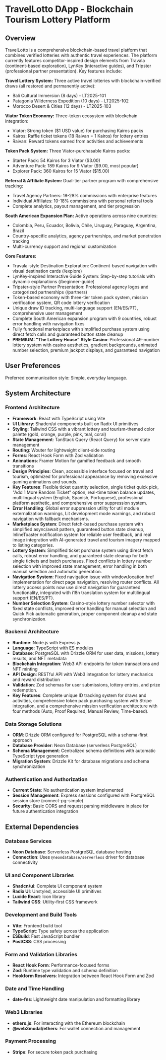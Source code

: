 # TravelLotto DApp - Blockchain Tourism Lottery Platform

## Overview
TravelLotto is a comprehensive blockchain-based travel platform that combines verified lotteries with authentic travel experiences. The platform currently features competitor-inspired design elements from Travala (continent-based exploration), LynKey (interactive guides), and Tripster (professional partner presentation). Key features include:

**Travel Lottery System:** Three active travel lotteries with blockchain-verified draws (all restored and permanently active):
- Bali Cultural Immersion (8 days) - LT2025-101 
- Patagonia Wilderness Expedition (10 days) - LT2025-102
- Morocco Desert & Cities (12 days) - LT2025-103

**Viator Token Economy:** Three-token ecosystem with blockchain integration:
- Viator: Strong token ($1 USD value) for purchasing Kairos packs
- Kairos: Raffle ticket tokens (18 Raivan = 1 Kairos) for lottery entries
- Raivan: Reward tokens earned from activities and achievements

**Token Pack System:** Three Viator-purchasable Kairos packs:
- Starter Pack: 54 Kairos for 3 Viator ($3.00)
- Adventure Pack: 189 Kairos for 9 Viator ($9.00, most popular)
- Explorer Pack: 360 Kairos for 15 Viator ($15.00)

**Referral & Affiliate System:** Dual-tier partner program with comprehensive tracking:
- Travel Agency Partners: 18-28% commissions with enterprise features
- Individual Affiliates: 10-18% commissions with personal referral tools
- Complete analytics, payout management, and tier progression

**South American Expansion Plan:** Active operations across nine countries:
- Colombia, Peru, Ecuador, Bolivia, Chile, Uruguay, Paraguay, Argentina, Brazil
- Country-specific analytics, agency partnerships, and market penetration tracking
- Multi-currency support and regional customization

**Core Features:** 
- Travala-style Destination Exploration: Continent-based navigation with visual destination cards (/explore)
- LynKey-inspired Interactive Guide System: Step-by-step tutorials with dynamic explanations (/beginner-guide) 
- Tripster-style Partner Presentation: Professional agency logos and categorized partnerships (/partners)
- Token-based economy with three-tier token pack system, mission verification system, QR code lottery verification
- Unique draw ID tracking, multi-language support (EN/ES/PT), comprehensive user management
- Complete South American expansion program with 9 countries, robust error handling with navigation fixes
- Fully functional marketplace with simplified purchase system using direct fetch calls and guaranteed button state cleanup
- **PREMIUM: "The Lottery House" Style Casino**: Professional 49-number lottery system with casino aesthetics, gradient backgrounds, animated number selection, premium jackpot displays, and guaranteed navigation


## User Preferences
Preferred communication style: Simple, everyday language.

## System Architecture

### Frontend Architecture
- **Framework**: React with TypeScript using Vite
- **UI Library**: Shadcn/ui components built on Radix UI primitives
- **Styling**: Tailwind CSS with a vibrant lottery and tourism-themed color palette (gold, orange, purple, pink, teal, coral)
- **State Management**: TanStack Query (React Query) for server state management
- **Routing**: Wouter for lightweight client-side routing
- **Forms**: React Hook Form with Zod validation
- **Animations**: Framer Motion for gamified feedback and smooth transitions
- **Design Principles**: Clean, accessible interface focused on travel and tourism, optimized for professional appearance by removing excessive gaming animations and sounds.
- **Key Features**: Flexible ticket quantity selection, single ticket quick pick, "Add 1 More Random Ticket" option, real-time token balance updates, multilingual system (English, Spanish, Portuguese), professional platform aesthetic, and comprehensive error suppression system.
- **Error Handling**: Global error suppression utility for util module externalization warnings, Lit development mode warnings, and robust navigation with fallback mechanisms.
- **Marketplace System**: Direct fetch-based purchase system with simplified async/await pattern, guaranteed button state cleanup, InlineToaster notification system for reliable user feedback, and real image integration with AI-generated travel and tourism imagery mapped to listing categories.
- **Lottery System**: Simplified ticket purchase system using direct fetch calls, robust error handling, and guaranteed state cleanup for both single tickets and batch purchases. Fixed conflicts in lottery number selection with improved state management, error handling in both manual selection and automatic generation.
- **Navigation System**: Fixed navigation issue with window.location.href implementation for direct page navigation, resolving router conflicts. All lottery access points now use direct navigation for guaranteed functionality, integrated with i18n translation system for multilingual support (EN/ES/PT).
- **Number Selection System**: Casino-style lottery number selector with fixed state conflicts, improved error handling for manual selection and Quick Pick automatic generation, proper component cleanup and state synchronization.

### Backend Architecture
- **Runtime**: Node.js with Express.js
- **Language**: TypeScript with ES modules
- **Database**: PostgreSQL with Drizzle ORM for user data, missions, lottery results, and NFT metadata
- **Blockchain Integration**: Web3 API endpoints for token transactions and NFT minting
- **API Design**: RESTful API with Web3 integration for lottery mechanics and reward distribution
- **Validation**: Zod schemas for user submissions, lottery entries, and prize redemption.
- **Key Features**: Complete unique ID tracking system for draws and activities, comprehensive token pack purchasing system with Stripe integration, and a comprehensive mission verification architecture with four methods (Auto, Proof Required, Manual Review, Time-based).

### Data Storage Solutions
- **ORM**: Drizzle ORM configured for PostgreSQL with a schema-first approach
- **Database Provider**: Neon Database (serverless PostgreSQL)
- **Schema Management**: Centralized schema definitions with automatic TypeScript type generation
- **Migration System**: Drizzle Kit for database migrations and schema synchronization

### Authentication and Authorization
- **Current State**: No authentication system implemented
- **Session Management**: Express sessions configured with PostgreSQL session store (connect-pg-simple)
- **Security**: Basic CORS and request parsing middleware in place for future authentication integration

## External Dependencies

### Database Services
- **Neon Database**: Serverless PostgreSQL database hosting
- **Connection**: Uses `@neondatabase/serverless` driver for database connectivity

### UI and Component Libraries
- **Shadcn/ui**: Complete UI component system
- **Radix UI**: Unstyled, accessible UI primitives
- **Lucide React**: Icon library
- **Tailwind CSS**: Utility-first CSS framework

### Development and Build Tools
- **Vite**: Frontend build tool
- **TypeScript**: Type safety across the application
- **ESBuild**: Fast JavaScript bundler
- **PostCSS**: CSS processing

### Form and Validation Libraries
- **React Hook Form**: Performance-focused forms
- **Zod**: Runtime type validation and schema definition
- **Hookform Resolvers**: Integration between React Hook Form and Zod

### Date and Time Handling
- **date-fns**: Lightweight date manipulation and formatting library

### Web3 Libraries
- **ethers.js**: For interacting with the Ethereum blockchain
- **@web3modal/ethers**: For wallet connection and management

### Payment Processing
- **Stripe**: For secure token pack purchasing